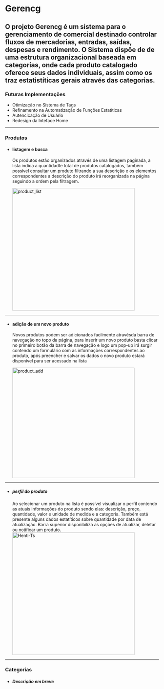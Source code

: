 # Gerencg

O projeto Gerencg é um sistema para o gerenciamento de comercial destinado controlar fluxos de mercadorias,
entradas, saídas, despesas e rendimento. O Sistema dispõe de de uma estrutura organizacional baseada em categorias, onde
cada produto catalogado oferece seus dados individuais, assim como os traz estatistíticas gerais através das categorias.
---

### Futuras Implementações
- Otimização no Sistema de Tags 
- Refinamento na Automatização de Funções Estatíticas 
- Autencicação de Usuário
- Redesign da Inteface Home
---
### Produtos


- #### listagem e busca

  Os produtos estão organizados através de uma listagem paginada, a lista indica a quantidadte total de produtos
catalogados, também possível consultar um produto filtrando a sua descrição e os elementos correspondentes a descrição
do produto irá reorganizada na página seguindo a ordem pela filtragem.

  <img align="center" alt="product_list" width="400" height="400" src="https://i.postimg.cc/SRSHcgCh/product-list-2.jpg">

***
- #### adição de um novo produto

  Novos produtos podem ser adicionados facilmente atravésda barra de navegação no topo da página, para inserir um novo
produto basta clicar no primeiro botão da barra de navegação e logo um pop-up irá surgir contendo um formulário com as
informações correspondentes ao produto, após preencher e salvar os dados o novo produto estará disponível para ser
acessado na lista

  <img align="center" alt="product_add" width="400" height="360" src="https://i.postimg.cc/mDTWLLdV/add-product.png">

***
- ##### perfil do produto
  
  Ao selecionar um produto na lista é possível visualizar o perfil contendo as atuais informações do produto sendo elas: 
descrição, preço, quantidade, valor e unidade de medida e a categoria. Também está presente alguns dados estatíticos 
sobre quantidade por data de atualização. Barra superior disponibiliza as opções de atualizar, deletar ou notificar um produto.
  <img align="center" alt="Henti-Ts" width="400" height="400" src="https://i.postimg.cc/Pxph87bM/product-profile.png">
--- 

### Categorias

- ##### Descrição em breve
